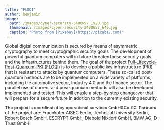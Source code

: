 ```yaml
---
title: "FLOQI"
author: benjamin
image: 
  path: /images/cyber-security-3400657_1920.jpg
  thumbnail: /images/cyber-security-3400657_640.jpg
  caption: "Photo from [Pixabay](https://pixabay.com)"
---
```


Global digital communication is secured by means of asymmetric cryptography to meet cryptographic security goals. The development of powerful quantum computers will in future threaten these security goals and the infrastructures behind them.
The goal of the project [Full-Lifecycle-Post-Quantum-PKI (FLOQI)](https://www.forschung-it-sicherheit-kommunikationssysteme.de/projekte/floqi) is to develop a public key infrastructure (PKI) that is resistant to attacks by quantum computers. These so-called post-quantum methods are to be implemented on a wide variety of platforms, including the automotive sector, Industry 4.0 and the finance sector. The parallel use of current and post-quantum methods will also be developed, implemented and tested. This will enable a step-by-step changeover that will prepare for a secure future in addition to the currently existing security.

The project is coordinated by operational services GmbH&Co.KG. Partners of the project are: Fraunhofer AISEC Berlin, Technical University Berlin, Robert Bosch GmbH, ESCRYPT GmbH, Diebold Nixdorf GmbH, BMW AG, D-Trust GmbH.
